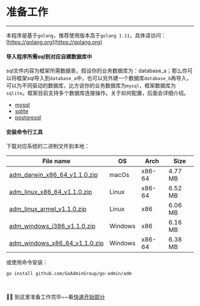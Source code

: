 # 准备工作
---

本程序是基于```golang```，推荐使用版本高于```golang 1.11```，具体请访问：[https://golang.org](https://golang.org)

#### 导入程序所需sql到对应<strong>自建数据库</strong>中

sql文件内容为框架所需数据表，假设你的业务数据库为：database_a；那么你可以将框架sql导入到```database_a```中，也可以另外建一个数据库```database_b```再导入，可以为不同驱动的数据库，比方说你的业务数据库为```mysql```，框架数据库为```sqlite```。框架目前支持多个数据库连接操作。关于如何配置，后面会详细介绍。

- [mysql](https://raw.githubusercontent.com/GoAdminGroup/go-admin/master/data/admin.sql)
- [sqlite](https://raw.githubusercontent.com/GoAdminGroup/go-admin/master/data/admin.db)
- [postgresql](https://raw.githubusercontent.com/GoAdminGroup/go-admin/master/data/admin.pgsql)

#### 安装命令行工具

下载对应系统的二进制文件到本地：

|  File name   | OS  | Arch  | Size  |
|  ----  | ----  | ----  |----  |
| [adm_darwin_x86_64_v1.1.0.zip](http://file.go-admin.cn/go_admin/cli/v1_1_0/adm_darwin_x86_64_v1.1.0.zip)  | macOs | x86-64 | 4.77 MB
| [adm_linux_x86_64_v1.1.0.zip](http://file.go-admin.cn/go_admin/cli/v1_1_0/adm_linux_x86_64_v1.1.0.zip)  | Linux | x86-64   | 6.52 MB
| [adm_linux_armel_v1.1.0.zip](http://file.go-admin.cn/go_admin/cli/v1_1_0/adm_linux_armel_v1.1.0.zip)  | Linux | x86   | 6.06 MB
| [adm_windows_i386_v1.1.0.zip](http://file.go-admin.cn/go_admin/cli/v1_1_0/adm_windows_i386_v1.1.0.zip)  | Windows | x86  |6.16 MB
| [adm_windows_x86_64_v1.1.0.zip](http://file.go-admin.cn/go_admin/cli/v1_1_0/adm_windows_x86_64_v1.1.0.zip)  | Windows | x86-64   |6.38 MB



或使用命令安装：

```
go install github.com/GoAdminGroup/go-admin/adm
```

<br>

🍺🍺 到这里准备工作完毕~~看[快速开始部分](quick_start)